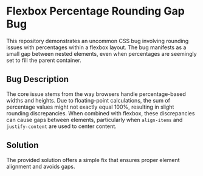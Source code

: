 # Flexbox Percentage Rounding Gap Bug

This repository demonstrates an uncommon CSS bug involving rounding issues with percentages within a flexbox layout.  The bug manifests as a small gap between nested elements, even when percentages are seemingly set to fill the parent container.

## Bug Description

The core issue stems from the way browsers handle percentage-based widths and heights.  Due to floating-point calculations, the sum of percentage values might not exactly equal 100%, resulting in slight rounding discrepancies. When combined with flexbox, these discrepancies can cause gaps between elements, particularly when `align-items` and `justify-content` are used to center content.

## Solution

The provided solution offers a simple fix that ensures proper element alignment and avoids gaps.